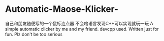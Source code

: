 # Automatic-Maose-Klicker-
自己和朋友随便写的一个鼠标连点器 不会啥语言发现C++可以实现就玩一玩 A simple automatic clicker by me and my friend. devcpp used. Written just for fun. Plz don't be too serious
